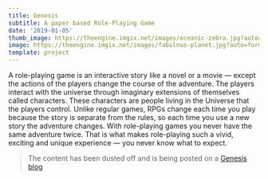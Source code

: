 ```yaml
---
title: Genesis
subtitle: A paper based Role-Playing Game
date: '2019-01-05'
thumb_image: https://theengine.imgix.net/images/oceanic-zebra.jpg?auto=format,enhance&q=60
image: https://theengine.imgix.net/images/fabulous-planet.jpg?auto=format,enhance&q=60&fit=clip
template: project
---
```

A role-playing game is an interactive story like a novel or a movie — except the actions of the players change the course of the adventure. The players interact with the universe through imaginary extensions of themselves called characters. These characters are people living in the Universe that the players control. Unlike regular games, RPGs change each time you play because the story is separate from the rules, so each time you use a new story the adventure changes. With role-playing games you never have the same adventure twice. That is what makes role-playing such a vivid, exciting and unique experience — you never know what to expect.

> The content has been dusted off and is being posted on a [Genesis blog](https://genesis.theengine.com/blog/)
